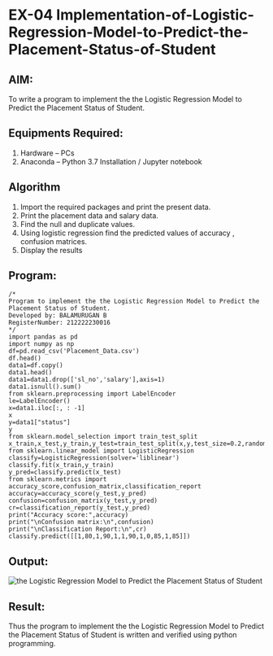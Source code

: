 # EX-04 Implementation-of-Logistic-Regression-Model-to-Predict-the-Placement-Status-of-Student

## AIM:
To write a program to implement the the Logistic Regression Model to Predict the Placement Status of Student.

## Equipments Required:
1. Hardware – PCs
2. Anaconda – Python 3.7 Installation / Jupyter notebook

## Algorithm
1. Import the required packages and print the present data.
2. Print the placement data and salary data.
3. Find the null and duplicate values.
4. Using logistic regression find the predicted values of accuracy , confusion matrices.
5. Display the results
## Program:
```
/*
Program to implement the the Logistic Regression Model to Predict the Placement Status of Student.
Developed by: BALAMURUGAN B
RegisterNumber: 212222230016
*/
import pandas as pd
import numpy as np
df=pd.read_csv('Placement_Data.csv')
df.head()
data1=df.copy()
data1.head()
data1=data1.drop(['sl_no','salary'],axis=1)
data1.isnull().sum()
from sklearn.preprocessing import LabelEncoder
le=LabelEncoder()
x=data1.iloc[:, : -1]
x
y=data1["status"]
y
from sklearn.model_selection import train_test_split
x_train,x_test,y_train,y_test=train_test_split(x,y,test_size=0.2,random_state=0)
from sklearn.linear_model import LogisticRegression
classify=LogisticRegression(solver='liblinear')
classify.fit(x_train,y_train)
y_pred=classify.predict(x_test)
from sklearn.metrics import accuracy_score,confusion_matrix,classification_report
accuracy=accuracy_score(y_test,y_pred)
confusion=confusion_matrix(y_test,y_pred)
cr=classification_report(y_test,y_pred)
print("Accuracy score:",accuracy)
print("\nConfusion matrix:\n",confusion)
print("\nClassification Report:\n",cr)
classify.predict([[1,80,1,90,1,1,90,1,0,85,1,85]])

```

## Output:
![the Logistic Regression Model to Predict the Placement Status of Student](sam.png)


## Result:
Thus the program to implement the the Logistic Regression Model to Predict the Placement Status of Student is written and verified using python programming.

